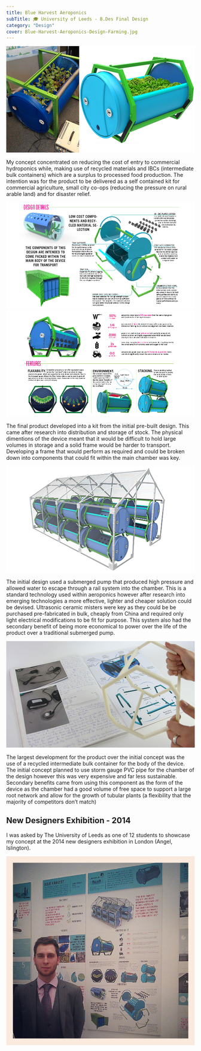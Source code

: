 ```yaml
---
title: Blue Harvest Aeroponics
subTitle: 🎓 University of Leeds - B.Des Final Design 
category: "Design"
cover: Blue-Harvest-Aeroponics-Design-Farming.jpg
---
```

 
 
![Blue Harvest](./Blue-Harvest-Aeroponics-1.jpg)

My concept concentrated on reducing the cost of entry to commercial hydroponics while, making use of recycled materials and IBCs (intermediate bulk containers) which are a surplus to processed food production. The intention was for the product to be delivered as a self contained kit for commercial agriculture, small city co-ops (reducing the pressure on rural arable land) and for disaster relief. 

![Blue Harvest Leeds Product Design Adam Robinson](./Blue-Harvest-Aeroponics-Design-Farming-Slide-13.jpg)
![Blue Harvest Leeds Product Design Adam Robinson 3](./Blue-Harvest-Aeroponics-Design-Farming-Slide-12.jpg)

The final product developed into a kit from the initial pre-built design. This came after research into distribution and storage of stock. The physical dimentions of the device meant that it would be difficult to hold large volumes in storage and a solid frame would be harder to transport. Developing a frame that would perform as required and could be broken down into components that could fit within the main chamber was key.

![Blue Harvest Leeds Product Design Adam Robinson 4](./Blue-Harvest-Aeroponics-Design-Farming-Slide-14.jpg)

The initial design used a submerged pump that produced high pressure and allowed water to escape through a rail system into the chamber. This is a standard technology used within aeroponics however after research into emerging technologies a more effective, lighter and cheaper solution could be devised. Ultrasonic ceramic misters were key as they could be be purchased pre-fabricated in bulk, cheaply from China and required only light electrical modifications to be fit for purpose. This system also had the secondary benefit of being more economical to power over the life of the product over a traditional submerged pump.

![Blue Harvest Leeds Product Design Adam Robinson 5](./Blue-Harvest-Aeroponics-Design-Farming-Slide-10.jpg)

The largest development for the product over the initial concept was the use of a recycled intermediate bulk container for the body of the device. The initial concept planned to use storm gauge PVC pipe for the chamber of the design however this was very expensive and far less sustainable. Secondary benefits came from using this component as the form of the device as the chamber had a good volume of free space to support a large root network and allow for the growth of tubular plants (a flexibility that the majority of competitors don’t match)
 
## New Designers Exhibition - 2014

I was asked by The University of Leeds as one of 12 students to showcase my concept at the 2014 new designers exhibition in London (Angel, Islington).

 <img src="./new-designers.jpg">


